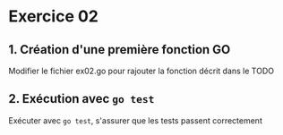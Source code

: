# Exercice 02

## 1. Création d'une première fonction GO 

Modifier le fichier ex02.go pour rajouter la fonction décrit dans le TODO

## 2. Exécution avec `go test`

Exécuter avec `go test`, s'assurer que les tests passent correctement 